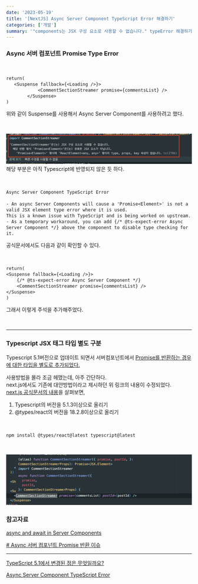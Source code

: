 ```yaml
---
date: '2023-05-19'
title: '[NextJS] Async Server Component TypeScript Error 해결하기'
categories: ['개발']
summary: '"components는 JSX 구성 요소로 사용할 수 없습니다." typeError 해결하기'
---
```


### Async 서버 컴포넌트 Promise Type Error

<br>

```TSX
return(
   <Suspense fallback={<Loading />}>
            <CommentSectionStreamer promise={commentsList} />
        </Suspense>
)
```

위와 같이 Suspense를 사용해서 Async Server Component를 사용하려고 했다.

<br>

![server component type error](./server-components-type-error.png)
해당 부분은 아직 Typescript에 반영되지 않은 듯 하다.

<br>

```
Async Server Component TypeScript Error

- An async Server Components will cause a 'Promise<Element>' is not a valid JSX element type error where it is used.
This is a known issue with TypeScript and is being worked on upstream.
- As a temporary workaround, you can add {/* @ts-expect-error Async Server Component */} above the component to disable type checking for it.
```

공식문서에서도 다음과 같이 확인할 수 있다.

<br>

```TSX
return(
<Suspense fallback={<Loading />}>
    {/* @ts-expect-error Async Server Component */}
    <CommentSectionStreamer promise={commentsList} />
</Suspense>
)
```

그래서 이렇게 주석을 추가해주었다.

<br>

---

### Typescript JSX 태그 타입 별도 구분

Typescript 5.1버전으로 업데이트 되면서 서버컴포넌트에서 [Promise를 반환하는 경우에 대한 타입을 별도로 추가되었다.](https://www.typescriptlang.org/docs/handbook/release-notes/typescript-5-1.html#decoupled-type-checking-between-jsx-elements-and-jsx-tag-types)

사용방법을 몰라 조금 헤맸는데, 아주 간단하다.  
next.js에서도 기존에 대안방법이라고 제시하던 위 링크의 내용이 수정되었다.  
[next.js 공식문서의 내용](https://www.typescriptlang.org/docs/handbook/release-notes/typescript-5-1.html#decoupled-type-checking-between-jsx-elements-and-jsx-tag-types)을 살펴보면,

1. Typescript의 버전을 5.1.3이상으로 올리기
2. @types/react의 버전을 18.2.8이상으로 올리기

<br>

```
npm install @types/react@latest typescript@latest
```

<br>

![더 이상 에러가 뜨지 않는다.](./solve-server-components-type-error.png)

### 참고자료

[async and await in Server Components](https://nextjs.org/docs/app/building-your-application/data-fetching/fetching#async-and-await-in-server-components)

[# Async 서버 컴포넌트 Promise 반환 이슈](https://curryyou.tistory.com/529)

---

[TypeScript 5.1에서 변경된 점은 무엇일까요?](https://velog.io/@reum107/what-changes-in-typescript-5.1)

[Async Server Component TypeScript Error](https://nextjs.org/docs/app/building-your-application/configuring/typescript#async-server-component-typescript-error)
